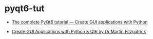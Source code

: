 # pyqt6-tut

- [The complete PyQt6 tutorial — Create GUI applications with Python](https://www.pythonguis.com/pyqt6-tutorial/)

- [Create GUI Applications with Python & Qt6 by Dr Martin Fitzpatrick](https://www.amazon.com/Create-Applications-Python-PyQt6-hands/dp/B0B1CK5ZZ1)
